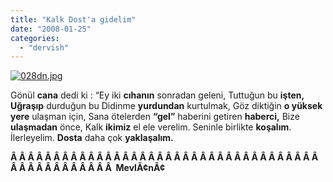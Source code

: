 ```yaml
---
title: "Kalk Dost'a gidelim"
date: "2008-01-25"
categories: 
  - "dervish"
---
```


[![028dn.jpg](/uploads/2008/01/028dn.jpg)](/uploads/2008/01/028dn.jpg "028dn.jpg")

Gönül **cana** dedi ki : “Ey iki **cıhanın** sonradan geleni, Tuttuğun bu **işten,** **Uğraşıp** durduğun bu Didinme **yurdundan** kurtulmak, Göz diktiğin **o yüksek yere** ulaşman için, Sana ötelerden **“gel”** haberini getiren **haberci,** Bize **ulaşmadan** önce, Kalk **ikimiz** el ele verelim. Seninle birlikte **koşalım**. İlerleyelim. **Dosta** daha çok **yaklaşalım.**

**Â Â Â Â Â Â Â Â Â Â Â Â Â Â Â Â Â Â Â Â Â Â Â Â Â Â Â Â Â Â Â Â Â Â Â Â Â Â Â Â Â Â Â Â Â Â Â Â  MevlÃ¢nÃ¢**
